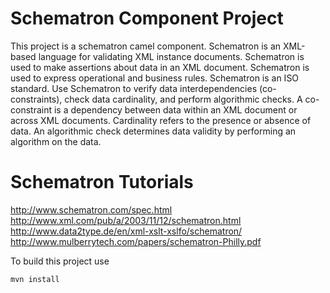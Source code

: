 Schematron Component Project
============================

This project is a schematron camel component. Schematron is an XML-based language for validating XML instance documents. Schematron is used to make assertions about data in an XML document. Schematron is used to express operational and business rules.
Schematron is an ISO standard.
Use Schematron to verify data interdependencies (co-constraints), check data cardinality, and perform algorithmic checks. A co-constraint is a dependency between data within an XML document or across XML documents. Cardinality refers to the presence or absence of data. An algorithmic check determines data validity by performing an algorithm on the data.

Schematron Tutorials
======================

http://www.schematron.com/spec.html
http://www.xml.com/pub/a/2003/11/12/schematron.html
http://www.data2type.de/en/xml-xslt-xslfo/schematron/
http://www.mulberrytech.com/papers/schematron-Philly.pdf

To build this project use

    mvn install
